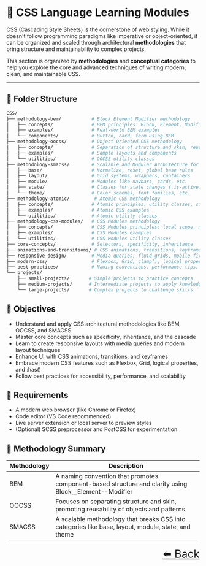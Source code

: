 # 🎨 CSS Language Learning Modules

CSS (Cascading Style Sheets) is the cornerstone of web styling. While it doesn't follow programming paradigms like imperative or object-oriented, it can be organized and scaled through architectural **methodologies** that bring structure and maintainability to complex projects.

This section is organized by **methodologies** and **conceptual categories** to help you explore the core and advanced techniques of writing modern, clean, and maintainable CSS.

---

## 📂 Folder Structure

```bash
CSS/
├── methodology-bem/           # Block Element Modifier methodology
│   ├── concepts/              # BEM principles: Block, Element, Modifier
│   ├── examples/              # Real-world BEM examples
│   └── components/            # Button, card, form using BEM
├── methodology-oocss/         # Object Oriented CSS methodology
│   ├── concepts/              # Separation of structure and skin, reusable objects
│   ├── examples/              # Sample layouts and components
│   └── utilities/             # OOCSS utility classes
├── methodology-smacss/        # Scalable and Modular Architecture for CSS
│   ├── base/                  # Normalize, reset, global base rules
│   ├── layout/                # Grid systems, wrappers, containers
│   ├── module/                # Modules like navbars, cards, etc.
│   ├── state/                 # Classes for state changes (.is-active, .is-hidden)
│   └── theme/                 # Color schemes, font families, etc.
├── methodology-atomic/         # Atomic CSS methodology
│   ├── concepts/              # Atomic principles: utility classes, single-purpose styles
│   ├── examples/              # Atomic CSS examples
│   └── utilities/             # Atomic utility classes
├── methodology-css-modules/   # CSS Modules methodology
│   ├── concepts/              # CSS Modules principles: local scope, modularity
│   ├── examples/              # CSS Modules examples
│   └── utilities/             # CSS Modules utility classes
├── core-concepts/             # Selectors, specificity, inheritance
├── animations-and-transitions/ # CSS animations, transitions, keyframes
├── responsive-design/         # Media queries, fluid grids, mobile-first design
├── modern-css/                # Flexbox, Grid, clamp(), logical properties
├── best-practices/            # Naming conventions, performance tips, accessibility
└── projects/
    ├── small-projects/       # Simple projects to practice concepts
    ├── medium-projects/      # Intermediate projects to apply knowledge
    └── large-projects/       # Complex projects to challenge skills

```

## 🎯 Objectives

- Understand and apply CSS architectural methodologies like BEM, OOCSS, and SMACSS
- Master core concepts such as specificity, inheritance, and the cascade
- Learn to create responsive layouts with media queries and modern layout techniques
- Enhance UI with CSS animations, transitions, and keyframes
- Embrace modern CSS features such as Flexbox, Grid, logical properties, and :has()
- Follow best practices for accessibility, performance, and scalability

## 🧰 Requirements

- A modern web browser (like Chrome or Firefox)
- Code editor (VS Code recommended)
- Live server extension or local server to preview styles
- (Optional) SCSS preprocessor and PostCSS for experimentation

## 📝 Methodology Summary

|Methodology	|Description|
|---|---|
|BEM	|A naming convention that promotes component-based structure and clarity using Block__Element--Modifier|
|OOCSS	|Focuses on separating structure and skin, promoting reusability of objects and patterns|
|SMACSS	|A scalable methodology that breaks CSS into categories like base, layout, module, state, and theme|

<div align="right" style="font-size: 2em;">
    <a href="../README.md">⬅️ Back</a>
</div>